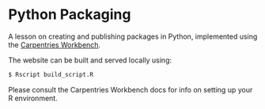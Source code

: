 # Python Packaging

A lesson on creating and publishing packages in Python, implemented using the
[Carpentries Workbench](https://carpentries.github.io/sandpaper-docs/).

The website can be built and served locally using:

```bash
$ Rscript build_script.R
```

Please consult the Carpentries Workbench docs for info on setting up your R environment.

